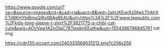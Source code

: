 https://www.google.com/url?sa=i&source=images&cd=&cad=rja&uact=8&ved=2ahUKEwiXs56ejLThAhXETd8KHYbiBmsQjRx6BAgBEAU&url=https%3A%2F%2Fwww.teepublic.com%2Fkids-long-sleeve-t-shirt%2F3821775-a-chibi-cat-cute&psig=AOvVaw1AZnOIaC78TtepbnEEuthw&ust=1554386796845761 
cat img 

https://cdn130.picsart.com/240333569031212.png?c256x256
